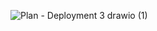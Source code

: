 ![Plan - Deployment 3 drawio (1)](https://github.com/nalDaniels/EBCLIDeployment/assets/135375665/09dca9f0-6666-4007-988a-47b291a043ad)

